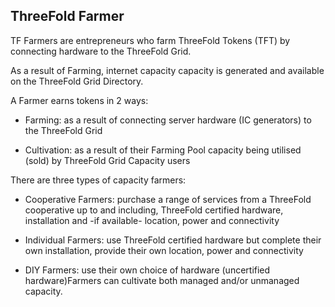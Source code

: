 ## ThreeFold Farmer

TF Farmers are entrepreneurs who farm ThreeFold Tokens (TFT) by connecting hardware to the ThreeFold Grid.

As a result of Farming, internet capacity capacity is generated and available on the ThreeFold Grid Directory.

A Farmer earns tokens in 2 ways:
- Farming: as a result of connecting server hardware (IC generators) to the ThreeFold Grid

- Cultivation: as a result of their Farming Pool capacity being utilised (sold) by ThreeFold Grid Capacity users

There are three types of capacity farmers:
- Cooperative Farmers: purchase a range of services from a ThreeFold cooperative up to and including, ThreeFold certified hardware, installation and -if available- location, power and connectivity

- Individual Farmers: use ThreeFold certified hardware but complete their own installation, provide their own location, power and connectivity

- DIY Farmers: use their own choice of hardware (uncertified hardware)Farmers can cultivate both managed and/or unmanaged capacity.
